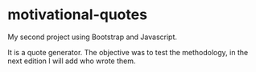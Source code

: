# motivational-quotes

My second project using Bootstrap and Javascript.

It is a quote generator. The objective was to test the methodology, in the next edition I will add who wrote them.
